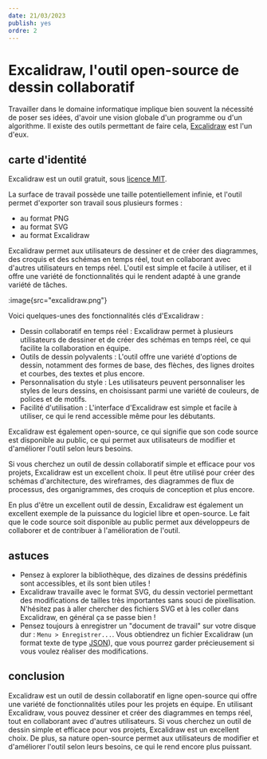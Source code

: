 ```yaml
---
date: 21/03/2023
publish: yes
ordre: 2
---
```

# Excalidraw, l'outil open-source de dessin collaboratif

Travailler dans le domaine informatique implique bien souvent la nécessité de poser ses idées, d'avoir une vision globale d'un programme ou d'un algorithme. Il existe des outils permettant de faire cela, [Excalidraw](https://excalidraw.com) est l'un d'eux.

## carte d'identité
Excalidraw est un outil gratuit, sous [licence MIT](https://fr.wikipedia.org/wiki/Licence_MIT).

La surface de travail possède une taille potentiellement infinie, et l'outil permet d'exporter son travail sous plusieurs formes :
- au format PNG
- au format SVG
- au format Excalidraw

Excalidraw permet aux utilisateurs de dessiner et de créer des diagrammes, des croquis et des schémas en temps réel, tout en collaborant avec d'autres utilisateurs en temps réel. L'outil est simple et facile à utiliser, et il offre une variété de fonctionnalités qui le rendent adapté à une grande variété de tâches.

:image{src="excalidraw.png"}

Voici quelques-unes des fonctionnalités clés d'Excalidraw :

- Dessin collaboratif en temps réel : Excalidraw permet à plusieurs utilisateurs de dessiner et de créer des schémas en temps réel, ce qui facilite la collaboration en équipe.
- Outils de dessin polyvalents : L'outil offre une variété d'options de dessin, notamment des formes de base, des flèches, des lignes droites et courbes, des textes et plus encore.
- Personnalisation du style : Les utilisateurs peuvent personnaliser les styles de leurs dessins, en choisissant parmi une variété de couleurs, de polices et de motifs.
- Facilité d'utilisation : L'interface d'Excalidraw est simple et facile à utiliser, ce qui le rend accessible même pour les débutants.

Excalidraw est également open-source, ce qui signifie que son code source est disponible au public, ce qui permet aux utilisateurs de modifier et d'améliorer l'outil selon leurs besoins.

Si vous cherchez un outil de dessin collaboratif simple et efficace pour vos projets, Excalidraw est un excellent choix. Il peut être utilisé pour créer des schémas d'architecture, des wireframes, des diagrammes de flux de processus, des organigrammes, des croquis de conception et plus encore.

En plus d'être un excellent outil de dessin, Excalidraw est également un excellent exemple de la puissance du logiciel libre et open-source. Le fait que le code source soit disponible au public permet aux développeurs de collaborer et de contribuer à l'amélioration de l'outil.


## astuces
- Pensez à explorer la bibliothèque, des dizaines de dessins prédéfinis sont accessibles, et ils sont bien utiles !
- Excalidraw travaille avec le format SVG, du dessin vectoriel permettant des modifications de tailles très importantes sans souci de pixellisation. N'hésitez pas à aller chercher des fichiers SVG et à les coller dans Excalidraw, en général ça se passe bien !
- Pensez toujours à enregistrer un "document de travail" sur votre disque dur : `Menu > Enregistrer...`. Vous obtiendrez un fichier Excalidraw (un format texte de type [JSON](https://fr.wikipedia.org/wiki/JavaScript_Object_Notation)), que vous pourrez garder précieusement si vous voulez réaliser des modifications.

## conclusion

Excalidraw est un outil de dessin collaboratif en ligne open-source qui offre une variété de fonctionnalités utiles pour les projets en équipe. En utilisant Excalidraw, vous pouvez dessiner et créer des diagrammes en temps réel, tout en collaborant avec d'autres utilisateurs. Si vous cherchez un outil de dessin simple et efficace pour vos projets, Excalidraw est un excellent choix. De plus, sa nature open-source permet aux utilisateurs de modifier et d'améliorer l'outil selon leurs besoins, ce qui le rend encore plus puissant.